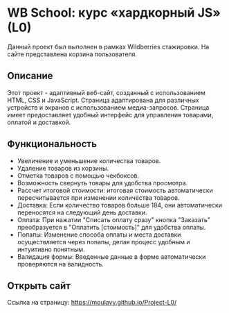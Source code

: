 # WB School: курс «хардкорный JS» (L0)
Данный проект был выполнен в рамках Wildberries стажировки.
На сайте представлена корзина пользователя.

## Описание
Этот проект - адаптивный веб-сайт, созданный с использованием HTML, CSS и JavaScript. Страница адаптирована для различных устройств и экранов с использованием медиа-запросов. Страница имеет предоставляет удобный интерфейс для управления товарами, оплатой и доставкой.

## Функциональность
* Увеличение и уменьшение количества товаров.
* Удаление товаров из корзины.
* Отметка товаров с помощью чекбоксов.
* Возможность свернуть товары для удобства просмотра.
* Рассчет итоговой стоимости: итоговая стоимость автоматически пересчитывается при изменении количества товаров.
* Доставка: Если количество товаров больше 184, они автоматически переносятся на следующий день доставки.
* Оплата: При нажатии "Списать оплату сразу" кнопка "Заказать" преобразуется в "Оплатить [стоимость]" для удобства оплаты.
* Попапы: Изменение способа оплаты и места доставки осуществляется через попапы, делая процесс удобным и интуитивно понятным.
* Валидация формы: Введенные данные в форме автоматически проверяются на валидность.

## Открыть сайт
Ссылка на страницу:  https://moulavy.github.io/Project-L0/

